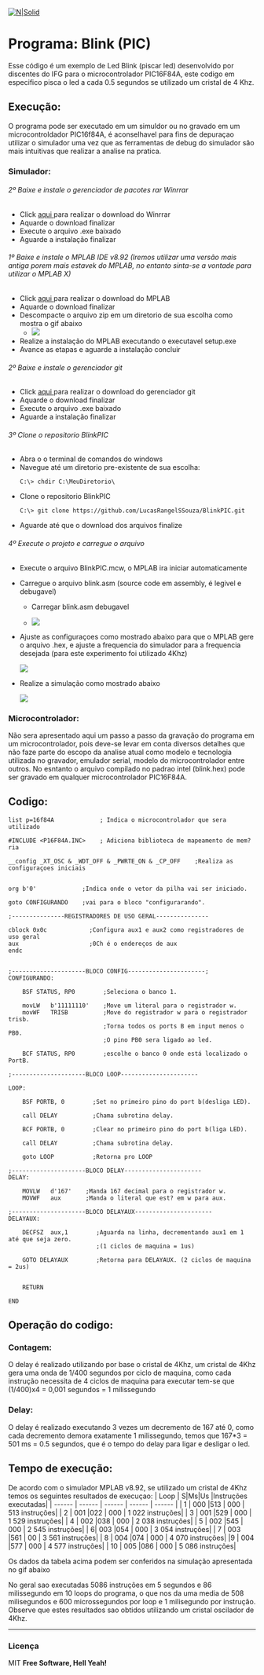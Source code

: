 [![N|Solid](https://eventos.ifg.edu.br/semanai2c/wp-content/uploads/sites/7/2016/08/marca-ifg-2015-todas-as-verses.png)](https://www.ifg.edu.br/goiania)

# Programa: Blink (PIC)

Esse código é um exemplo de Led Blink (piscar led) desenvolvido por discentes do IFG para o microcontrolador PIC16F84A, este codigo em especifico pisca o led a cada 0.5 segundos se utilizado um cristal de 4 Khz.

## Execução:
O programa pode ser executado em um simuldor ou no gravado em um microcontroldador PIC16f84A, é aconselhavel para fins de depuraçao utilizar o simulador uma vez que as ferramentas de debug do simulador são mais intuitivas que realizar a analise na pratica.

### Simulador:
###### 2º Baixe e instale o gerenciador de pacotes rar Winrrar
 * Click [aqui ](https://www.rarlab.com/download.htm) para realizar o download do Winrrar
 * Aquarde o download finalizar
 * Execute o arquivo .exe baixado
 * Aguarde a instalação finalizar
###### 1º Baixe e instale o MPLAB IDE v8.92 (Iremos utilizar uma versão mais antiga porem mais estavek do MPLAB, no entanto sinta-se a vontade para utilizar o MPLAB X)
 * Click [aqui ](https://drive.google.com/file/d/0B53XJ7dLLG26bm9UQnF2RTc3OVk/view) para realizar o download do MPLAB
 * Aquarde o download finalizar
 * Descompacte o arquivo zip em um diretorio de sua escolha como mostra o gif abaixo
    * ![](https://github.com/LucasRangelSSouza/BlinkPIC/blob/main/gifs/descompactando.gif)
 * Realize a instalação do MPLAB executando o executavel setup.exe
 * Avance as etapas e aguarde a instalação concluir
###### 2º Baixe e instale o gerenciador git
 * Click [aqui ](https://git-scm.com/) para realizar o download do gerenciador git
 * Aquarde o download finalizar
 * Execute o arquivo .exe baixado
 * Aguarde a instalação finalizar
###### 3º Clone o repositorio BlinkPIC
* Abra o o terminal de comandos do windows
* Navegue até um diretorio pre-existente de sua escolha:
    ```
    C:\> chdir C:\MeuDiretorio\
    ```
* Clone o repositorio BlinkPIC
    ```
    C:\> git clone https://github.com/LucasRangelSSouza/BlinkPIC.git
    ```
* Aguarde até que o download dos arquivos finalize
###### 4º Execute o projeto e carregue o arquivo
* Execute o arquivo BlinkPIC.mcw, o MPLAB ira iniciar automaticamente
* Carregue o arquivo blink.asm (source code em assembly, é legivel e debugavel)
    * Carregar blink.asm debugavel
    
    * ![](https://github.com/LucasRangelSSouza/BlinkPIC/blob/main/gifs/CarregandoASM.gif)

* Ajuste as configuraçoes como mostrado abaixo para que o MPLAB gere o arquivo .hex, e ajuste a frequencia do simulador para a frequencia desejada (para este experimento foi utilizado 4Khz)
    
    ![](https://github.com/LucasRangelSSouza/BlinkPIC/blob/main/gifs/AjustandoConfig.gif)

* Realize a simulação como mostrado abaixo
    
	![](https://github.com/LucasRangelSSouza/BlinkPIC/blob/main/gifs/ExecutandoCodigo.gif)

### Microcontrolador:
Não sera apresentado aqui um passo a passo da gravação do programa em um microcontrolador, pois deve-se levar em conta diversos detalhes que não faze parte do escopo da analise atual como modelo e tecnologia utilizada no gravador, emulador serial, modelo do microcontrolador entre outros. No esntanto o arquivo compilado no padrao intel (blink.hex) pode ser gravado em qualquer microcontrolador PIC16F84A.

## Codigo:
```
list p=16f84A             ; Indica o microcontrolador que sera utilizado

#INCLUDE <P16F84A.INC>    ; Adiciona biblioteca de mapeamento de mem?ria

__config _XT_OSC & _WDT_OFF & _PWRTE_ON & _CP_OFF    ;Realiza as configuraçoes iniciais


org b'0'             ;Indica onde o vetor da pilha vai ser iniciado.

goto CONFIGURANDO    ;vai para o bloco "configurarando".

;---------------REGISTRADORES DE USO GERAL---------------

cblock 0x0c            ;Configura aux1 e aux2 como registradores de uso geral
aux                    ;0Ch é o endereços de aux
endc


;---------------------BLOCO CONFIG----------------------;
CONFIGURANDO:

	BSF STATUS, RP0        ;Seleciona o banco 1.
	
	movLW	b'11111110'    ;Move um literal para o registrador w.
	movWF	TRISB          ;Move do registrador w para o registrador trisb.
                           ;Torna todos os ports B em input menos o PB0.
                           ;O pino PB0 sera ligado ao led.
						
	BCF STATUS,	RP0        ;escolhe o banco 0 onde está localizado o PortB.

;---------------------BLOCO LOOP----------------------

LOOP:

	BSF PORTB, 0        ;Set no primeiro pino do port b(desliga LED).
	
	call DELAY          ;Chama subrotina delay.
	
	BCF PORTB, 0        ;Clear no primeiro pino do port b(liga LED).
	
	call DELAY          ;Chama subrotina delay.
	
	goto LOOP           ;Retorna pro LOOP

;---------------------BLOCO DELAY----------------------
DELAY:

	MOVLW	d'167'    ;Manda 167 decimal para o registrador w.
	MOVWF	aux       ;Manda o literal que est? em w para aux.

;---------------------BLOCO DELAYAUX----------------------
DELAYAUX:

	DECFSZ	aux,1        ;Aguarda na linha, decrementando aux1 em 1 até que seja zero.
                         ;(1 ciclos de maquina = 1us)
	
	GOTO DELAYAUX        ;Retorna para DELAYAUX. (2 ciclos de maquina = 2us)
				

	RETURN 

END
```
## Operação do codigo:

### Contagem:
O delay é realizado utilizando por base o cristal de 4Khz, um cristal de 4Khz gera uma onda de 1/400 segundos por ciclo de maquina, como cada instrução necessita de 4 ciclos de maquina para executar tem-se que (1/400)x4 = 0,001 segundos = 1 milissegundo

### Delay:
O delay é realizado executando 3 vezes um decremento de 167 até 0, como cada decremento demora exatamente 1 milissegundo, temos que 167*3 = 501 ms = 0.5 segundos, que é o tempo do delay para ligar e desligar o led.


## Tempo de execução:
De acordo com o simulador MPLAB v8.92, se utilizado um cristal de 4Khz temos os seguintes resultados de execuçao:
| Loop | S|Ms|Us |Instruções executadas|
| ------ | ------ | ------ | ------ | ------ |
| 1 | 000  |513 | 000 | 513 instruções|
| 2 |  001  |022 | 000 | 1 022 instruções|
| 3 |  001  |529 | 000 | 1 529 instruções|
| 4 |  002  |038 | 000 | 2 038 instruções|
| 5 |  002  |545 | 000 | 2 545 instruções|
| 6|  003  |054 | 000 | 3 054 instruções|
| 7 |  003  |561 | 00 | 3 561 instruções|
| 8 |  004  |074 | 000 | 4 070 instruções|
|9 |  004  |577 | 000 | 4 577 instruções|
| 10 |  005  |086 | 000 | 5 086 instruções|


Os dados da tabela acima podem ser conferidos na simulação apresentada no gif abaixo
[](https://github.com/LucasRangelSSouza/BlinkPIC/blob/main/gifs/testPic.gif)
 
 
 No geral sao executadas 5086 instruções em 5 segundos e 86 milissegundo em 10 loops do programa, o que nos da uma media de 508 milisegundos e 600 microssegundos por loop e 1 milisegundo por instrução.
 Observe que estes resultados sao obtidos utilizando um cristal oscilador de 4Khz.




----
### Licença
MIT
**Free Software, Hell Yeah!**

